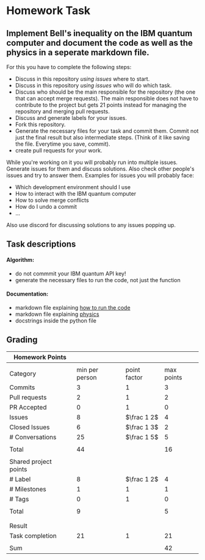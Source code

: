 # Homework Task

**Implement Bell's inequality on the IBM quantum computer and document the code as well as the physics in a seperate markdown file.**
---

For this you have to complete the following steps:

- Discuss in this repository *using issues* where to start.
- Discuss in this repository *using issues* who will do which task.
- Discuss who should be the main responsible for the repository (the one that can accept merge requests). The main responsible does not have to contribute to the project but gets 21 points instead for managing the repository and merging pull requests.
- Discuss and generate labels for your issues.
- Fork this repository.
- Generate the necessary files for your task and commit them. Commit not just the final result but also intermediate steps. (Think of it like saving the file. Everytime you save, commit).
- create pull requests for your work.

While you're working on it you will probably run into multiple issues. Generate issues for them and discuss solutions. Also check other people's issues and try to answer them. Examples for issues you will probably face:

- Which development environment should I use
- How to interact with the IBM quantum computer
- How to solve merge conflicts
- How do I undo a commit
- ...

Also use discord for discussing solutions to any issues popping up.

## Task descriptions
#### Algorithm:
- do not commmit your IBM quantum API key!
- generate the necessary files to run the code, not just the function
  
#### Documentation:
- markdown file explaining [how to run the code](https://github.com/iamtomato761/CP1-24-HW1/blob/iamtomato761-reorganization/HowToRun.md)
- markdown file explaining [physics](https://github.com/iamtomato761/CP1-24-HW1/blob/iamtomato761-reorganization/Physics_Documentation.md)
- docstrings inside the python file

## Grading

| Homework Points                  |                |              |            |
| -------------------------------- | -------------- | ------------ | ---------- |
|                                  |                |              |            |
| Category                         | min per person | point factor | max points |
| Commits                          | 3              | 1            | 3          |
| Pull requests                    | 2              | 1            | 2          |
| PR Accepted                      | 0              | 1            | 0          |
| Issues                           | 8              | $\frac 1 2$  | 4          |
| Closed Issues                    | 6              | $\frac 1 3$  | 2          |
| \# Conversations                 | 25             | $\frac 1 5$  | 5          |
|                                  |                |              |            |
| Total                            | 44             |              | 16         |
|                                  |                |              |            |
| Shared project points            |                |              |            |
| \# Label                         | 8              | $\frac 1 2$  | 4          |
| \# Milestones                    | 1              | 1            | 1          |
| \# Tags                          | 0              | 1            | 0          |
|                                  |                |              |            |
| Total                            | 9              |              | 5          |
|                                  |                |              |            |
|                                  |                |              |            |
| Result                           |                |              |            |
| Task completion                  | 21             | 1            | 21         |
|                                  |                |              |            |
| Sum                              |                |              | 42         |

